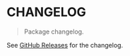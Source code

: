 # CHANGELOG

> Package changelog.

See [GitHub Releases](https://github.com/stdlib-js/stats-base-nanrange-by/releases) for the changelog.